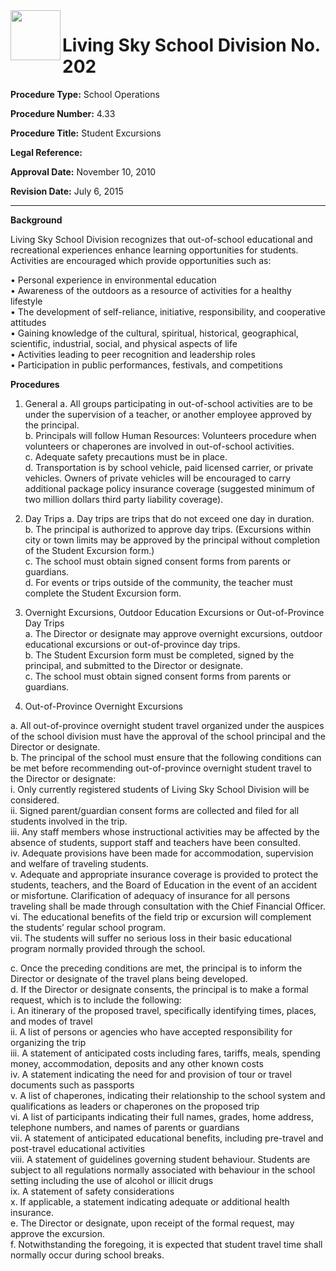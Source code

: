 <img src="https://livingskyschooldivision.github.io/AdminProceduresPublic/LivingSkySDlogo.svg" width=80 align=left> 

# Living Sky School Division No. 202



**Procedure Type:**   		School Operations

**Procedure Number:**		4.33
	
**Procedure Title:**  	    Student Excursions
 	
**Legal Reference:**	   

**Approval Date:**	       November 10, 2010

**Revision Date:**	       July 6, 2015

-----


**Background**

Living Sky School Division recognizes that out-of-school educational and recreational experiences enhance learning opportunities for students. Activities are encouraged which provide opportunities such as:
	
•	Personal experience in environmental education  
•	Awareness of the outdoors as a resource of activities for a healthy lifestyle  
•	The development of self-reliance, initiative, responsibility, and cooperative attitudes  
•	Gaining knowledge of the cultural, spiritual, historical, geographical, scientific, industrial, social, and physical aspects of life  
•	Activities leading to peer recognition and leadership roles  
•	Participation in public performances, festivals, and competitions  


**Procedures**

1.	General
a.	All groups participating in out-of-school activities are to be under the supervision of a teacher, or another employee approved by the principal.  
b.	Principals will follow Human Resources: Volunteers procedure when volunteers or chaperones are involved in out-of-school activities.   
c.	Adequate safety precautions must be in place.  
d.	Transportation is by school vehicle, paid licensed carrier, or private vehicles. Owners of private vehicles will be encouraged to carry additional package policy insurance coverage (suggested minimum of two million dollars third party liability coverage).  

2.	Day Trips
a.	Day trips are trips that do not exceed one day in duration.  
b.	The principal is authorized to approve day trips. (Excursions within city or town limits may be approved by the principal without completion of the Student Excursion form.)  
c.	The school must obtain signed consent forms from parents or guardians.  
d.	For events or trips outside of the community, the teacher must complete the Student Excursion form.  

3.	Overnight Excursions, Outdoor Education Excursions or Out-of-Province Day Trips  
a.	The Director or designate may approve overnight excursions, outdoor educational excursions or out-of-province day trips.  
b.	The Student Excursion form must be completed, signed by the principal, and submitted to the Director or designate.  
c.	The school must obtain signed consent forms from parents or guardians.  

4.	Out-of-Province Overnight Excursions
 
a. 	All out-of-province overnight student travel organized under the auspices of the school division must have the approval of the school principal and the Director or designate.  
b.	The principal of the school must ensure that the following conditions can be met before recommending out-of-province overnight student travel to the Director or designate:  
i.	Only currently registered students of Living Sky School Division will be considered.  
ii.	Signed parent/guardian consent forms are collected and filed for all students involved in the trip.  
iii.	Any staff members whose instructional activities may be affected by the absence of students, support staff and teachers have been consulted.  
iv.	Adequate provisions have been made for accommodation, supervision and welfare of traveling students.  
v.	Adequate and appropriate insurance coverage is provided to protect the students, teachers, and the Board of Education in the event of an accident or misfortune. Clarification of adequacy of insurance for all persons traveling shall be made through consultation with the Chief Financial Officer.  
vi.	The educational benefits of the field trip or excursion will complement the students’ regular school program.  
vii.	The students will suffer no serious loss in their basic educational program normally provided through the school.  

c.	Once the preceding conditions are met, the principal is to inform the Director or designate of the travel plans being developed.  
d.	If the Director or designate consents, the principal is to make a formal request, which is to include the following:  
i.	An itinerary of the proposed travel, specifically identifying times, places, and modes of travel  
ii.	A list of persons or agencies who have accepted responsibility for organizing the trip  
iii.	A statement of anticipated costs including fares, tariffs, meals, spending money, accommodation, deposits and any other known costs  
iv.	A statement indicating the need for and provision of tour or travel documents such as passports  
v.	A list of chaperones, indicating their relationship to the school system and qualifications as leaders or chaperones on the proposed trip  
vi.	A list of participants indicating their full names, grades, home address, telephone numbers, and names of parents or guardians  
vii.	A statement of anticipated educational benefits, including pre-travel and post-travel educational activities  
viii.	A statement of guidelines governing student behaviour. Students are subject to all regulations normally associated with behaviour in the school setting including the use of alcohol or illicit drugs  
ix.	A statement of safety considerations  
x.	If applicable, a statement indicating adequate or additional health insurance.  
e.	The Director or designate, upon receipt of the formal request, may approve the excursion.  
f.	Notwithstanding the foregoing, it is expected that student travel time shall normally occur during school breaks.  

